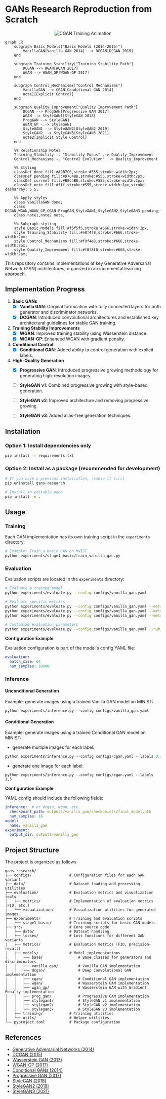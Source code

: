 # GANs Research Reproduction from Scratch

<div align="center">
  <img src="./assets/cgan_training_animation.gif" alt="CGAN Training Animation">
</div>

```mermaid
graph LR
    subgraph Basic_Models["Basic Models (2014-2015)"]
        VanillaGAN[Vanilla GAN 2014] --> DCGAN[DCGAN 2015]
    end
    
    subgraph Training_Stability["Training Stability Path"]
        DCGAN --> WGAN[WGAN 2017]
        WGAN --> WGAN_GP[WGAN-GP 2017]
    end
    
    subgraph Control_Mechanisms["Control Mechanisms"]
        VanillaGAN --> CGAN[Conditional GAN 2014]
        note1[Explicit Control]
    end
    
    subgraph Quality_Improvement["Quality Improvement Path"]
        DCGAN --> ProgGAN[Progressive GAN 2017]
        WGAN --> StyleGAN1[StyleGAN 2018]
        ProgGAN --> StyleGAN1
        WGAN_GP -.-> StyleGAN1
        StyleGAN1 --> StyleGAN2[StyleGAN2 2019]
        StyleGAN2 --> StyleGAN3[StyleGAN3 2021]
        note2[Implicit Style Control]
    end
    
    %% Relationship Notes
    Training_Stability -. "Stability Focus" .-> Quality_Improvement
    Control_Mechanisms -. "Control Evolution" .-> Quality_Improvement
    
    %% Styling
    classDef done fill:#A9B7C0,stroke:#555,stroke-width:2px;
    classDef pending fill:#D7C4BB,stroke:#555,stroke-width:2px;
    classDef current fill:#B8C4B8,stroke:#555,stroke-width:2px;
    classDef note fill:#fff,stroke:#555,stroke-width:1px,stroke-dasharray: 5 5;
    
    %% Apply styles
    class VanillaGAN done;
    class DCGAN,WGAN,WGAN_GP,CGAN,ProgGAN,StyleGAN1,StyleGAN2,StyleGAN3 pending;
    class note1,note2 note;
    
    %% Subgraph styling
    style Basic_Models fill:#f5f5f5,stroke:#666,stroke-width:2px;
    style Training_Stability fill:#e8f4f8,stroke:#666,stroke-width:2px;
    style Control_Mechanisms fill:#f8f4e8,stroke:#666,stroke-width:2px;
    style Quality_Improvement fill:#f0f8f0,stroke:#666,stroke-width:2px;

```

This repository contains implementations of key Generative Adversarial Network (GAN) architectures, organized in an incremental learning approach.


## Implementation Progress

1. **Basic GANs**
   - [x] **Vanilla GAN**: Original formulation with fully connected layers for both generator and discriminator networks.
   - [x] **DCGAN**: Introduced convolutional architectures and established key architectural guidelines for stable GAN training.
   
2. **Training Stability Improvements**
   - [x] **WGAN**: Improved training stability using Wasserstein distance.
   - [x] **WGAN-GP**: Enhanced WGAN with gradient penalty.
   
3. **Conditional Control**
   - [x] **Conditional GAN**: Added ability to control generation with explicit labels.
   
4. **High-Quality Generation**
   - [x] **Progressive GAN**: Introduced progressive growing methodology for generating high-resolution images.
   - [ ] **StyleGAN v1**: Combined progressive growing with style-based generation.
   - [ ] **StyleGAN v2**: Improved architecture and removing progressive growing.
   - [ ] **StyleGAN v3**: Added alias-free generation techniques.



## Installation

### Option 1: Install dependencies only
```bash
pip install -r requirements.txt
```

### Option 2: Install as a package (recommended for development)
```bash
# If you have a previous installation, remove it first
pip uninstall gans-research

# Install in editable mode
pip install -e .
```



## Usage

### Training
Each GAN implementation has its own training script in the `experiments` directory:

```bash
# Example: Train a basic GAN on MNIST
python experiments/stage1_basic/train_vanilla_gan.py
```

### Evaluation
Evaluation scripts are located in the `experiments` directory:

```bash
# Evaluate a trained model
python experiments/evaluate.py --config configs/vanilla_gan.yaml

# Evaluate specific metrics
python experiments/evaluate.py --config configs/vanilla_gan.yaml --metrics quality
python experiments/evaluate.py --config configs/vanilla_gan.yaml --metrics coverage
python experiments/evaluate.py --config configs/vanilla_gan.yaml --metrics speed

# Customize evaluation parameters
python experiments/evaluate.py --config configs/vanilla_gan.yaml --num_samples 5000 --batch_size 32
```

**Configuration Example**

Evaluation configuration is part of the model's config YAML file:

```yaml
evaluation:
  batch_size: 64
  num_samples: 10000
```

### Inference

#### Unconditional Generation

Example: generate images using a trained Vanilla GAN model on MINIST:

```
python experiments/inference.py --config configs/vanilla_gan.yaml
```


#### Conditional Generation

Example: generate images using a trained Conditional GAN model on MINIST:

- generate multiple images for each label:

```python
python experiments/inference.py --config configs/cgan.yaml --labels 0,1,2,3,4,5,6,7,8,9 --num_samples 5
```

- generate one image for each label:

```
python experiments/inference.py --config configs/cgan.yaml --labels 2,5
```

**Configuration Example**

YAML config should include the following fields:

```yaml
inference:  # or dcgan, wgan, etc.
  checkpoint_path: outputs/vanilla_gan/checkpoints/final_model.pth
  num_samples: 16
model:
  name: vanilla_gan
experiment:
  output_dir: outputs/vanilla_gan
```


## Project Structure

The project is organized as follows:

```
gans-research/
├── configs/                 # Configuration files for each GAN variant
├── data/                    # Dataset loading and processing utilities
├── evaluation/              # Evaluation metrics and visualization tools
│   ├── metrics/             # Implementation of evaluation metrics (FID, etc.)
│   └── visualization/       # Visualization utilities for generated images
├── experiments/             # Training and evaluation scripts
│   └── stage1_basic/        # Training scripts for basic GAN models
├── src/                     # Core source code
│   ├── data/                # Dataset handling
│   ├── losses/              # Loss functions for different GAN variants
│   ├── metrics/             # Evaluation metrics (FID, precision-recall)
│   ├── models/              # Model implementations
│   │   ├── base/                # Base classes for generators and discriminators
│   │   ├── vanilla_gan/         # Vanilla GAN implementation
│   │   ├── dcgan/               # Deep Convolutional GAN implementation
│   │   ├── cgan/                # Conditional GAN implementation
│   │   ├── wgan/                # Wasserstein GAN implementation
│   │   ├── wgan_gp/             # Wasserstein GAN with Gradient Penalty implementation
│   │   ├── prog_gan/            # Progressive GAN implementation
│   │   ├── stylegan1/           # StyleGAN v1 implementation
│   │   ├── stylegan2/           # StyleGAN v2 implementation
│   │   └── stylegan3/           # StyleGAN v3 implementation
│   ├── training/            # Training utilities
│   └── utils/               # Helper utilities
└── pyproject.toml           # Package configuration
```


## References

- [Generative Adversarial Networks (2014)](https://arxiv.org/abs/1406.2661)
- [DCGAN (2015)](https://arxiv.org/abs/1511.06434)
- [Wasserstein GAN (2017)](https://arxiv.org/abs/1701.07875)
- [WGAN-GP (2017)](https://arxiv.org/abs/1704.00028)
- [Conditional GANs (2014)](https://arxiv.org/abs/1411.1784)
- [Progressive GAN (2017)](https://arxiv.org/abs/1710.10196)
- [StyleGAN (2018)](https://arxiv.org/abs/1812.04948)
- [StyleGAN2 (2019)](https://arxiv.org/abs/1912.04958)
- [StyleGAN3 (2021)](https://arxiv.org/abs/2106.12423)
